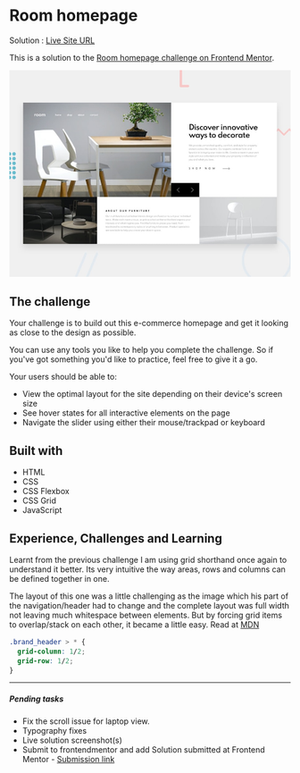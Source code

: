 # Room homepage

Solution : [Live Site URL](https://frontend-mentor-challenges-ecru.vercel.app/room-homepage/)

This is a solution to the [Room homepage challenge on Frontend Mentor](https://www.frontendmentor.io/challenges/room-homepage-BtdBY_ENq).

![Design preview for the Room homepage coding challenge](./design/desktop-preview.jpg)

## The challenge

Your challenge is to build out this e-commerce homepage and get it looking as close to the design as possible.

You can use any tools you like to help you complete the challenge. So if you've got something you'd like to practice, feel free to give it a go.

Your users should be able to:

- View the optimal layout for the site depending on their device's screen size
- See hover states for all interactive elements on the page
- Navigate the slider using either their mouse/trackpad or keyboard

## Built with

- HTML
- CSS
- CSS Flexbox
- CSS Grid
- JavaScript

## Experience, Challenges and Learning

Learnt from the previous challenge I am using grid shorthand once again to understand it better. Its very intuitive the way areas, rows and columns can be defined together in one.

The layout of this one was a little challenging as the image which his part of the navigation/header had to change and the complete layout was full width not leaving much whitespace between elements. But by forcing grid items to overlap/stack on each other, it became a little easy. Read at [MDN](https://developer.mozilla.org/en-US/docs/Web/CSS/CSS_Grid_Layout/Basic_Concepts_of_Grid_Layout#control_of_overlapping_content)

```css
.brand_header > * {
  grid-column: 1/2;
  grid-row: 1/2;
}
```

---

##### Pending tasks

- Fix the scroll issue for laptop view.
- Typography fixes
- Live solution screenshot(s)
- Submit to frontendmentor and add Solution submitted at Frontend Mentor - [Submission link]()
